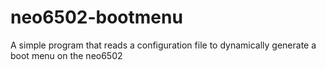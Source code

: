 # neo6502-bootmenu
A simple program that reads a configuration file to dynamically generate a boot menu on the neo6502

